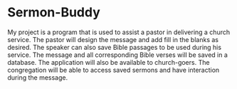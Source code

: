 # Sermon-Buddy
My project is a program that is used to assist a pastor in delivering a church service. The pastor will design the message and add fill in the blanks as desired. The speaker can also save Bible passages to be used during his service. The message and all corresponding Bible verses will be saved in a database. The application will also be available to church-goers. The congregation will be able to access saved sermons and have interaction during the message.
